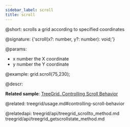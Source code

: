 ```yaml
---
sidebar_label: scroll
title: scroll
---          
```


@short: scrolls a grid according to specified coordinates

@signature: {'scroll(x?: number, y?: number): void;'}

@params:
- x		number		the X coordinate
- y		number		the Y coordinate

@example:
grid.scroll(75,230);


@descr:

**Related sample**: [TreeGrid. Controlling Scroll Behavior](https://snippet.dhtmlx.com/kxytdnvi)

@related: treegrid/usage.md#controlling-scroll-behavior

@relatedapi: treegrid/api/treegrid_scrollto_method.md
treegrid/api/treegrid_getscrollstate_method.md


